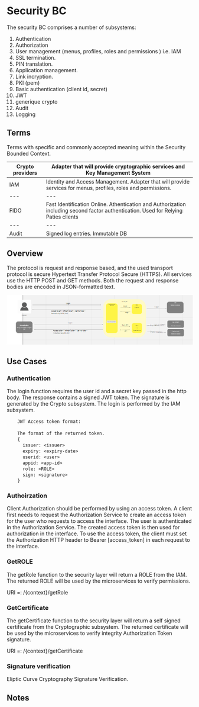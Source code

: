 # Security BC

The security BC comprises a number of subsystems: 

1. Authentication
2. Authorization
3. User management (menus, profiles, roles and permissions ) i.e. IAM
4. SSL termination.
5. PIN translation.
6. Application management.
7. Link incryption.
8. PKI (pem)
9. Basic authentication (client id, secret)
10. JWT
11. generique crypto
12. Audit
13. Logging

## Terms

Terms with specific and commonly accepted meaning within the Security Bounded Context.

| Crypto providers | Adapter that will provide cryptographic services and Key Management System |
|---|---|
| IAM | Identity and Access Management. Adapter that will provide services for menus, profiles, roles and permissions.  |
|---|---|
| FIDO | Fast Identification Online. Athentication and Authorization including second factor authentication. Used for Relying Paties clients |
|---|---|
| Audit | Signed log entries. Immutable DB  |

## Overview

The protocol is request and response based, and the used transport protocol is secure Hypertext Transfer Protocol Secure (HTTPS). All services use the HTTP POST and GET methods. Both the request and response bodies are encoded in JSON-formatted text.


![Use Case - Example REPLACE ME](./assets/securityBCv0.2.png)


## Use Cases

### Authentication

The login function requires the user id and a secret key passed in the http body. The response contains a signed JWT token. The signature is generated by the Crypto subsystem.
The login is performed by the IAM subsystem.

        JWT Access token format: 
        
        The format of the returned token.
        {
          issuer: <issuer>
          expiry: <expiry-date>
          userid: <user>
          appid: <app-id>
          role: <ROLE>
          sign: <signature>  
        }


### Authoirzation

Client Authorization should be performed by using an access token. A client first needs to request the Authorization Service to create an access token for the user who requests to access the interface. The user is authenticated in the Authorization Service. The created access token is then used for authorization in the interface. 
To use the access token, the client must set the Authorization HTTP header to Bearer [access_token] in each request to the interface.

###	GetROLE

The getRole function to the security layer will return a ROLE from the IAM. The returned ROLE will be used by the microservices to verify permissions. 

URI =: /{context}/getRole

### GetCertificate

The getCertificate function to the security layer will return a self signed certificate from the Cryptographic subsystem. The returned certificate will be used by the microservices to verify integrity Authorization Token signature. 

URI =: /{context}/getCertificate

### Signature verification

Eliptic Curve Cryptography Signature Verification.


<!-- Footnotes themselves at the bottom. -->
## Notes

[^1]: Common Interfaces: [Mojaloop Common Interface List](../../commonInterfaces.md)
